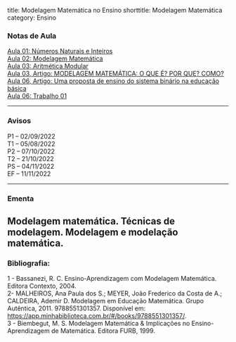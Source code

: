 title: Modelagem Matemática no Ensino
shorttitle: Modelagem Matemática
category: Ensino

### Notas de Aula

[Aula 01: Números Naturais e Inteiros]({static}/arquivos/Modelagem_Matematica:Aula_01.pdf)  
[Aula 02: Modelagem Matemática]({static}/arquivos/Modelagem_Matematica:Aula_02.pdf)  
[Aula 03: Aritmética Modular]({static}/arquivos/Modelagem_Matematica:Aula_03.pdf)  
[Aula 03, Artigo: MODELAGEM MATEMÁTICA: O QUE É? POR QUE? COMO? ]({static}/arquivos/Artigo_Aula_03.pdf)  
[Aula 06, Artigo: Uma proposta de ensino do sistema binário na educação básica ]({static}/arquivos/Artigo_Aula_06.pdf)  
[Aula 06: Trabalho 01]({static}/arquivos/Modelagem_Matematica:Aula_06_Trabalho_1.pdf)  







---

### Avisos

P1 – 02/09/2022  
T1 – 05/08/2022  
P2 – 07/10/2022  
T2 – 21/10/2022  
PS – 04/11/2022  
EF – 11/11/2022

---

### Ementa

Modelagem matemática. Técnicas de modelagem. Modelagem e modelação matemática.
---

### Bibliografia:
1 - Bassanezi, R. C. Ensino-Aprendizagem com Modelagem Matemática. Editora Contexto, 2004.  
2- MALHEIROS, Ana Paula dos S.; MEYER, João Frederico da Costa de A.; CALDEIRA, Ademir D. Modelagem em Educação Matemática. Grupo Autêntica, 2011. 9788551301357. Disponível em: https://app.minhabiblioteca.com.br/#/books/9788551301357/.  
3 - Biembegut, M. S. Modelagem Matemática & Implicações no Ensino-Aprendizagem de Matemática.
Editora FURB, 1999.

